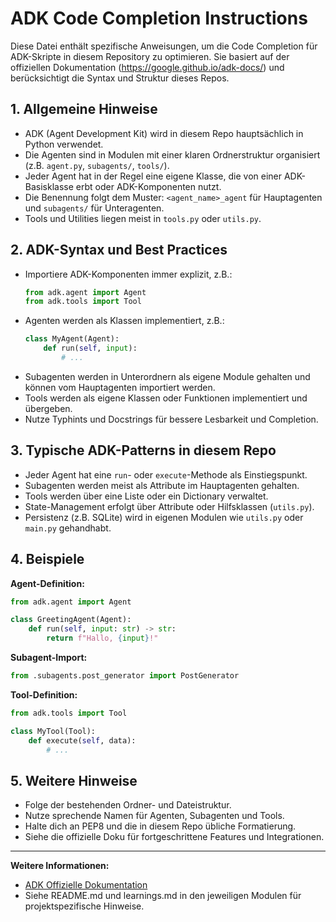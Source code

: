 # ADK Code Completion Instructions

Diese Datei enthält spezifische Anweisungen, um die Code Completion für ADK-Skripte in diesem Repository zu optimieren. Sie basiert auf der offiziellen Dokumentation (https://google.github.io/adk-docs/) und berücksichtigt die Syntax und Struktur dieses Repos.

## 1. Allgemeine Hinweise
- ADK (Agent Development Kit) wird in diesem Repo hauptsächlich in Python verwendet.
- Die Agenten sind in Modulen mit einer klaren Ordnerstruktur organisiert (z.B. `agent.py`, `subagents/`, `tools/`).
- Jeder Agent hat in der Regel eine eigene Klasse, die von einer ADK-Basisklasse erbt oder ADK-Komponenten nutzt.
- Die Benennung folgt dem Muster: `<agent_name>_agent` für Hauptagenten und `subagents/` für Unteragenten.
- Tools und Utilities liegen meist in `tools.py` oder `utils.py`.

## 2. ADK-Syntax und Best Practices
- Importiere ADK-Komponenten immer explizit, z.B.:
  ```python
  from adk.agent import Agent
  from adk.tools import Tool
  ```
- Agenten werden als Klassen implementiert, z.B.:
  ```python
  class MyAgent(Agent):
      def run(self, input):
          # ...
  ```
- Subagenten werden in Unterordnern als eigene Module gehalten und können vom Hauptagenten importiert werden.
- Tools werden als eigene Klassen oder Funktionen implementiert und übergeben.
- Nutze Typhints und Docstrings für bessere Lesbarkeit und Completion.

## 3. Typische ADK-Patterns in diesem Repo
- Jeder Agent hat eine `run`- oder `execute`-Methode als Einstiegspunkt.
- Subagenten werden meist als Attribute im Hauptagenten gehalten.
- Tools werden über eine Liste oder ein Dictionary verwaltet.
- State-Management erfolgt über Attribute oder Hilfsklassen (`utils.py`).
- Persistenz (z.B. SQLite) wird in eigenen Modulen wie `utils.py` oder `main.py` gehandhabt.

## 4. Beispiele
**Agent-Definition:**
```python
from adk.agent import Agent

class GreetingAgent(Agent):
    def run(self, input: str) -> str:
        return f"Hallo, {input}!"
```

**Subagent-Import:**
```python
from .subagents.post_generator import PostGenerator
```

**Tool-Definition:**
```python
from adk.tools import Tool

class MyTool(Tool):
    def execute(self, data):
        # ...
```

## 5. Weitere Hinweise
- Folge der bestehenden Ordner- und Dateistruktur.
- Nutze sprechende Namen für Agenten, Subagenten und Tools.
- Halte dich an PEP8 und die in diesem Repo übliche Formatierung.
- Siehe die offizielle Doku für fortgeschrittene Features und Integrationen.

---

**Weitere Informationen:**
- [ADK Offizielle Dokumentation](https://google.github.io/adk-docs/)
- Siehe README.md und learnings.md in den jeweiligen Modulen für projektspezifische Hinweise.

